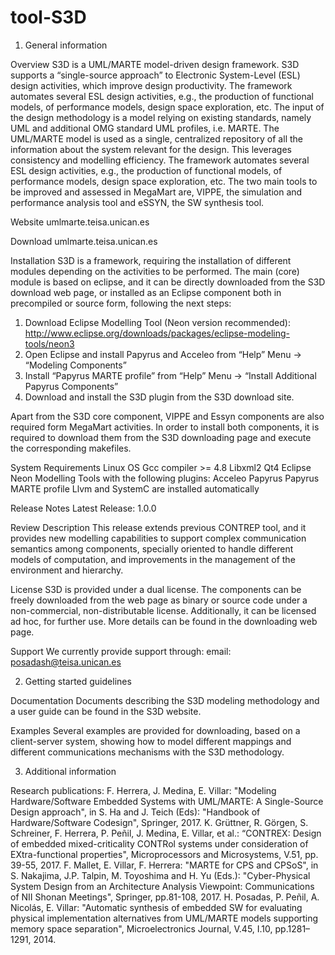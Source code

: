 # tool-S3D

1. General information

Overview
S3D is a UML/MARTE model-driven design framework. S3D supports a “single-source approach” to Electronic System-Level (ESL) design activities, which improve design productivity. The framework automates several ESL design activities, e.g., the production of functional models, of performance models, design space exploration, etc. The input of the design methodology is a model relying on existing standards, namely UML and additional OMG standard UML profiles, i.e. MARTE. The UML/MARTE model is used as a single, centralized repository of all the information about the system relevant for the design. This leverages consistency and modelling efficiency. The framework automates several ESL design activities, e.g., the production of functional models, of performance models, design space exploration, etc.
The two main tools to be improved and assessed in MegaMart are, VIPPE, the simulation and performance analysis tool and eSSYN, the SW synthesis tool.

Website
  umlmarte.teisa.unican.es

Download
  umlmarte.teisa.unican.es
 
Installation
S3D is a framework, requiring the installation of different modules depending on the activities to be performed. The main (core) module is based on eclipse, and it can be directly downloaded from the S3D download web page, or installed as an Eclipse component both in precompiled or source form, following the next steps:
 
1. 	Download Eclipse Modelling Tool (Neon version recommended): http://www.eclipse.org/downloads/packages/eclipse-modeling-tools/neon3
2. 	Open Eclipse and install Papyrus and Acceleo from “Help” Menu -> “Modeling Components”
3. 	Install “Papyrus MARTE profile” from “Help” Menu -> “Install Additional Papyrus Components”
4. 	Download and install the S3D plugin from the S3D download site.
 
Apart from the S3D core component, VIPPE and Essyn components are also required form MegaMart activities. In order to install both components, it is required to download them from the S3D downloading page and execute the corresponding makefiles.
 
System Requirements
  Linux OS
  Gcc compiler >= 4.8
  Libxml2
  Qt4
  Eclipse Neon Modelling Tools with the following plugins:
  Acceleo
  Papyrus
  Papyrus MARTE profile
  Llvm and SystemC are installed automatically
 
Release Notes
  Latest Release: 1.0.0
 
Review Description
This release extends previous CONTREP tool, and it provides new modelling capabilities to support complex communication semantics among components, specially oriented to handle different models of computation, and improvements in the management of the environment and hierarchy.
 
License
S3D is provided under a dual license. The components can be freely downloaded from the web page as binary or source code under a non-commercial, non-distributable license. Additionally, it can be licensed ad hoc, for further use. More details can be found in the downloading web page.
 
Support
We currently provide support through:
email: posadash@teisa.unican.es

2. Getting started guidelines

Documentation
Documents describing the S3D modeling methodology and a user guide can be found in the S3D website.
        	
Examples
Several examples are provided for downloading, based on a client-server system, showing how to model different mappings and different communications mechanisms with the S3D methodology.
 
3. Additional information

Research publications:
F. Herrera, J. Medina, E. Villar: "Modeling Hardware/Software Embedded Systems with UML/MARTE: A Single-Source Design approach", in S. Ha and J. Teich (Eds): "Handbook of Hardware/Software Codesign", Springer, 2017.
K. Grüttner, R. Görgen, S. Schreiner, F. Herrera, P. Peñil, J. Medina, E. Villar, et al.: “CONTREX: Design of embedded mixed-criticality CONTRol systems under consideration of EXtra-functional properties", Microprocessors and Microsystems, V.51, pp. 39-55, 2017.
F. Mallet, E. Villar, F. Herrera: "MARTE for CPS and CPSoS", in S. Nakajima, J.P. Talpin, M. Toyoshima and H. Yu (Eds.): "Cyber-Physical System Design from an Architecture Analysis Viewpoint: Communications of NII Shonan Meetings", Springer, pp.81-108, 2017.
H. Posadas, P. Peñil, A. Nicolás, E. Villar: "Automatic synthesis of embedded SW for evaluating physical implementation alternatives from UML/MARTE models supporting memory space separation", Microelectronics Journal, V.45, I.10, pp.1281–1291, 2014.

